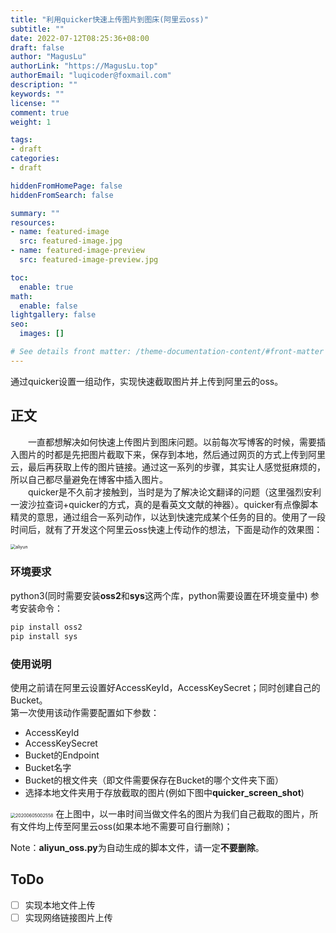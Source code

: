 ```yaml
---
title: "利用quicker快速上传图片到图床(阿里云oss)"
subtitle: ""
date: 2022-07-12T08:25:36+08:00
draft: false
author: "MagusLu"
authorLink: "https://MagusLu.top"
authorEmail: "luqicoder@foxmail.com"
description: ""
keywords: ""
license: ""
comment: true
weight: 1

tags:
- draft
categories:
- draft

hiddenFromHomePage: false
hiddenFromSearch: false

summary: ""
resources:
- name: featured-image
  src: featured-image.jpg
- name: featured-image-preview
  src: featured-image-preview.jpg

toc:
  enable: true
math:
  enable: false
lightgallery: false
seo:
  images: []

# See details front matter: /theme-documentation-content/#front-matter
---
```


通过quicker设置一组动作，实现快速截取图片并上传到阿里云的oss。
<!--more-->

## 正文

&emsp;&emsp;一直都想解决如何快速上传图片到图床问题。以前每次写博客的时候，需要插入图片的时都是先把图片截取下来，保存到本地，然后通过网页的方式上传到阿里云，最后再获取上传的图片链接。通过这一系列的步骤，其实让人感觉挺麻烦的，所以自己都尽量避免在博客中插入图片。  
&emsp;&emsp;quicker是不久前才接触到，当时是为了解决论文翻译的问题（这里强烈安利一波沙拉查词+quicker的方式，真的是看英文文献的神器）。quicker有点像脚本精灵的意思，通过组合一系列动作，以达到快速完成某个任务的目的。使用了一段时间后，就有了开发这个阿里云oss快速上传动作的想法，下面是动作的效果图：

<img src="https://bucket-coder67.oss-cn-shenzhen.aliyuncs.com/gif/aliyun_oss_gif.gif" alt="aliyun" style="text-align:center; zoom:50%; " align="center" />

### 环境要求

python3(同时需要安装**oss2**和**sys**这两个库，python需要设置在环境变量中)
参考安装命令：
```python
pip install oss2
pip install sys
```
### 使用说明

使用之前请在阿里云设置好AccessKeyId，AccessKeySecret；同时创建自己的Bucket。  
第一次使用该动作需要配置如下参数：
* AccessKeyId
* AccessKeySecret
* Bucket的Endpoint
* Bucket名字
* Bucket的根文件夹（即文件需要保存在Bucket的哪个文件夹下面）
* 选择本地文件夹用于存放截取的图片(例如下图中**quicker_screen_shot**)  
<img src="https://bucket-coder67.oss-cn-shenzhen.aliyuncs.com/hexo/20200605/20200605002558.jpg" alt="20200605002558" style="zoom:50%;" />  
在上图中，以一串时间当做文件名的图片为我们自己截取的图片，所有文件均上传至阿里云oss(如果本地不需要可自行删除)；  

Note：**aliyun_oss.py**为自动生成的脚本文件，请一定**不要删除**。

## ToDo

- [ ]   实现本地文件上传
- [ ]   实现网络链接图片上传